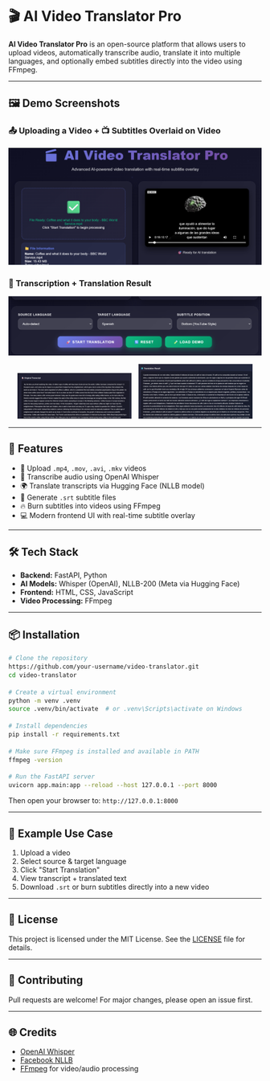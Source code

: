 # 🎬 AI Video Translator Pro

**AI Video Translator Pro** is an open-source platform that allows users to upload videos, automatically transcribe audio, translate it into multiple languages, and optionally embed subtitles directly into the video using FFmpeg.

---
## 🖼️ Demo Screenshots

### 📤 Uploading a Video + 📺 Subtitles Overlaid on Video
![Upload](Cap1.png)

### 🧠 Transcription + Translation Result
![Transcript and Translation](Cap2.png)
<p align="center">
  <img src="Cap3.png" width="45%" style="margin-right: 10px;">
  <img src="Cap4.png" width="45%">
</p>




---

## 🚀 Features

* 🎥 Upload `.mp4`, `.mov`, `.avi`, `.mkv` videos
* 🧠 Transcribe audio using OpenAI Whisper
* 🌍 Translate transcripts via Hugging Face (NLLB model)
* 📝 Generate `.srt` subtitle files
* 🔥 Burn subtitles into videos using FFmpeg
* 💻 Modern frontend UI with real-time subtitle overlay

---

## 🛠️ Tech Stack

* **Backend:** FastAPI, Python
* **AI Models:** Whisper (OpenAI), NLLB-200 (Meta via Hugging Face)
* **Frontend:** HTML, CSS, JavaScript
* **Video Processing:** FFmpeg

---

## 📦 Installation

```bash
# Clone the repository
https://github.com/your-username/video-translator.git
cd video-translator

# Create a virtual environment
python -m venv .venv
source .venv/bin/activate  # or .venv\Scripts\activate on Windows

# Install dependencies
pip install -r requirements.txt

# Make sure FFmpeg is installed and available in PATH
ffmpeg -version

# Run the FastAPI server
uvicorn app.main:app --reload --host 127.0.0.1 --port 8000
```

Then open your browser to: `http://127.0.0.1:8000`

---

## 🧪 Example Use Case

1. Upload a video
2. Select source & target language
3. Click "Start Translation"
4. View transcript + translated text
5. Download `.srt` or burn subtitles directly into a new video

---

## 📄 License

This project is licensed under the MIT License. See the [LICENSE](LICENSE) file for details.

---

## 🙌 Contributing

Pull requests are welcome! For major changes, please open an issue first.

---

## 🌐 Credits

* [OpenAI Whisper](https://github.com/openai/whisper)
* [Facebook NLLB](https://huggingface.co/facebook/nllb-200-distilled-600M)
* [FFmpeg](https://ffmpeg.org/) for video/audio processing
